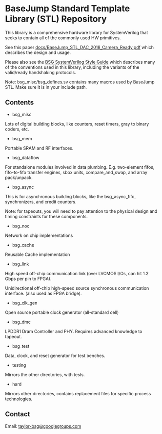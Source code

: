 # BaseJump Standard Template Library (STL) Repository

This library is a comprehensive hardware library for SystemVerilog that seeks to
contain all of the commonly used HW primitives. 

See this paper [docs/BaseJump_STL_DAC_2018_Camera_Ready.pdf](https://github.com/bespoke-silicon-group/basejump_stl/blob/master/docs/BaseJump_STL_DAC_2018_Camera_Ready.pdf)
which describes the design and usage.

Please also see the [BSG SystemVerilog Style Guide](https://docs.google.com/document/d/1xA5XUzBtz_D6aSyIBQUwFk_kSUdckrfxa2uzGjMgmCU/edit#) which describes many of the conventions used in this library, including the variants of the valid/ready handshaking protocols.

Note: bsg_misc/bsg_defines.sv contains many macros used by BaseJump STL. Make sure it is in your include path.

## Contents

* bsg_misc

 Lots of digital building blocks, like counters, reset timers, gray to binary coders, etc.
 
* bsg_mem

Portable SRAM and RF interfaces.

* bsg_dataflow

For standalone modules involved in data plumbing. E.g. two-element fifos, fifo-to-fifo transfer engines,
sbox units, compare_and_swap, and array pack/unpack.

* bsg_async

This is for asynchronous building blocks, like the bsg_async_fifo, synchronizers, and credit counters.

Note: for tapeouts, you will need to pay attention to the physical design and timing constraints for these components.

* bsg_noc

Network on chip implementations

* bsg_cache

Reusable Cache implementation

* bsg_link

High speed off-chip communication link (over LVCMOS I/Os, can hit 1.2 Gbps per pin to FPGA).

Unidirectional off-chip high-speed source synchronous communication interface. (also used as FPGA bridge).

* bsg_clk_gen

Open source portable clock generator (all-standard cell)

* bsg_dmc

LPDDR1 Dram Controller and PHY.
Requires advanced knowledge to tapeout.
 
* bsg_test

Data, clock, and reset generator for test benches.

* testing

Mirrors the other directories, with tests.

* hard

Mirrors other directories, contains replacement files for specific process technologies.

## Contact

Email: taylor-bsg@googlegroups.com
